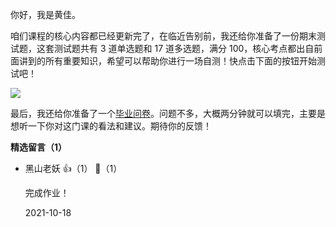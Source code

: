 你好，我是黄佳。

咱们课程的核心内容都已经更新完了，在临近告别前，我还给你准备了一份期末测试题，这套测试题共有 3 道单选题和 17 道多选题，满分 100，核心考点都出自前面讲到的所有重要知识，希望可以帮助你进行一场自测！快点击下面的按钮开始测试吧！

[![](https://static001.geekbang.org/resource/image/28/a4/28d1be62669b4f3cc01c36466bf811a4.png?wh=1142%2A201)](http://time.geekbang.org/quiz/intro?act_id=1000&exam_id=2868)

最后，我还给你准备了一个[毕业问卷](https://jinshuju.net/f/s5a2mw)。问题不多，大概两分钟就可以填完，主要是想听一下你对这门课的看法和建议。期待你的反馈！
<div><strong>精选留言（1）</strong></div><ul>
<li><span>黑山老妖</span> 👍（1） 💬（1）<p>完成作业！</p>2021-10-18</li><br/>
</ul>